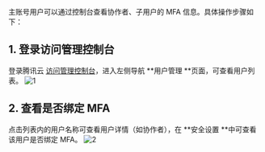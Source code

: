 主账号用户可以通过控制台查看协作者、子用户的 MFA 信息。具体操作步骤如下：
## 1. 登录访问管理控制台
登录腾讯云 [访问管理控制台](https://console.cloud.tencent.com/cam)，进入左侧导航 **用户管理 **页面，可查看用户列表。
![1](https://mc.qcloudimg.com/static/img/85778d7b92ecc8e2e3d4620eadf55029/image.png)
## 2. 查看是否绑定 MFA
点击列表内的用户名称可查看用户详情（如协作者），在 **安全设置 **中可查看该用户是否绑定 MFA。
![2](https://mc.qcloudimg.com/static/img/d7287b4ee1506dddb11296f47fee39c0/image.png)
